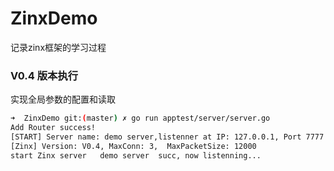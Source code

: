 # ZinxDemo

记录zinx框架的学习过程

### V0.4 版本执行
实现全局参数的配置和读取
```bash
➜  ZinxDemo git:(master) ✗ go run apptest/server/server.go
Add Router success! 
[START] Server name: demo server,listenner at IP: 127.0.0.1, Port 7777 is starting
[Zinx] Version: V0.4, MaxConn: 3,  MaxPacketSize: 12000
start Zinx server   demo server  succ, now listenning...
```

